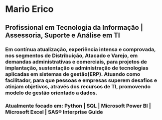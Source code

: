 <h1>Mario Erico</h1> 
<h2>Profissional em Tecnologia da Informa&ccedil;&atilde;o | Assessoria, Suporte e Análise em TI</h2>
<h3>Em contínua atualização, experiência intensa e comprovada, nos segmentos de Distribuição, Atacado e Varejo, em demandas administrativas e comerciais, para projetos de implantação, sustentação e administração de tecnologias aplicadas em sistemas de gestão(ERP). Atuando como facilitador, para que pessoas e empresas superem desafios e atinjam objetivos, atrav&eacute;s dos recursos de TI, promovendo modelo de gest&atilde;o orientado a dados.</h3>

<h3>Atualmente focado em: Python | SQL | Microsoft Power BI | Microsoft Excel | SAS® Interprise Guide</h3>
